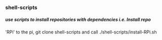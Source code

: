 ### shell-scripts

##### use scripts to install repositories with dependencies i.e. Install repo 
'RPi' to the pi, git clone shell-scripts and call ./shell-scripts/install-RPi.sh
